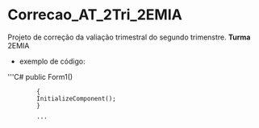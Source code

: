 # Correcao_AT_2Tri_2EMIA

Projeto de correção da valiação trimestral do segundo trimenstre. **Turma** 2EMIA


 - exemplo de código:
   
  
  '''C#
 public Form1()
 
            {
            InitializeComponent();
            }
			
			'''
